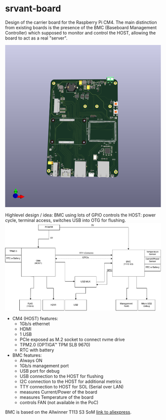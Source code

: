 # srvant-board

Design of the carrier board for the Raspberry Pi CM4. The main distinction from existing boards is the presence of the 
BMC (Baseboard Management Controller) which supposed to monitor and control the HOST, allowing the board to act as a real "server".

![board-3d.png](media%2Fboard-3d.png)

Highlevel design / idea:
BMC using lots of GPIO controls the HOST: power cycle, terminal access, switches USB into OTG for flushing.
![diagram.png](media%2Fdiagram.png)

* CM4 (HOST) features:
  * 1Gb/s ethernet
  * HDMI
  * 1 USB
  * PCIe exposed as M.2 socket to connect nvme drive
  * TPM2.0 (OPTIGA™ TPM SLB 9670)
  * RTC with battery
* BMC features:
  * Always ON
  * 1Gb/s management port
  * USB port for debug
  * USB connection to the HOST for flushing
  * I2C connection to the HOST for additional metrics
  * TTY connection to HOST for SOL (Serial over LAN)
  * measures Current/Power of the board
  * measures Temperature of the board
  * controls FAN (not available in the PoC)

BMC is based on the Allwinner T113 S3 SoM [link to aliexpress](https://www.aliexpress.com/item/1005005389129193.html).
